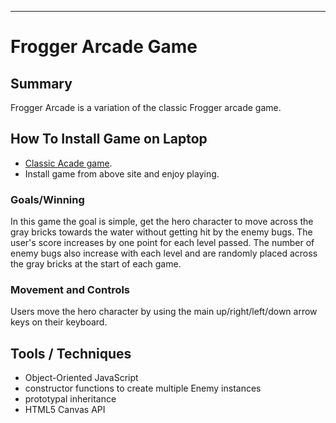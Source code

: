 ----------------------------------
# Frogger Arcade Game


## Summary

Frogger Arcade is a variation of the classic Frogger arcade game.

## How To Install Game on Laptop
* [Classic Acade game](https://github.com/amandeep96/front-end-nanodegree).
* Install game from above site and enjoy playing.

### Goals/Winning

In this game the goal is simple, get the hero character to move across the gray bricks towards the water without getting hit by the enemy bugs. The user's score increases by one point for each level passed. The number of enemy bugs also increase with each level and are randomly placed across the gray bricks at the start of each game.

### Movement and Controls

Users move the hero character by using the main up/right/left/down arrow keys on their keyboard.

## Tools / Techniques

* Object-Oriented JavaScript
* constructor functions to create multiple Enemy instances
* prototypal inheritance
* HTML5 Canvas API
